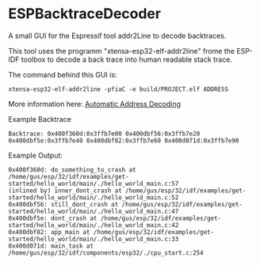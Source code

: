# ESPBacktraceDecoder
A small GUI for the Espressif tool addr2Line to decode backtraces.

This tool uses the programm "xtensa-esp32-elf-addr2line" frome the ESP-IDF toolbox to decode a back trace into human readable stack trace.

The command behind this GUI is: 
```
xtensa-esp32-elf-addr2line -pfiaC -e build/PROJECT.elf ADDRESS
```

More information here: [Automatic Address Decoding](https://docs.espressif.com/projects/esp-idf/en/latest/esp32/api-guides/tools/idf-monitor.html#automatic-address-decoding)

Example Backtrace
```
Backtrace: 0x400f360d:0x3ffb7e00 0x400dbf56:0x3ffb7e20 0x400dbf5e:0x3ffb7e40 0x400dbf82:0x3ffb7e60 0x400d071d:0x3ffb7e90
```

Example Output:
```
0x400f360d: do_something_to_crash at /home/gus/esp/32/idf/examples/get-started/hello_world/main/./hello_world_main.c:57
(inlined by) inner_dont_crash at /home/gus/esp/32/idf/examples/get-started/hello_world/main/./hello_world_main.c:52
0x400dbf56: still_dont_crash at /home/gus/esp/32/idf/examples/get-started/hello_world/main/./hello_world_main.c:47
0x400dbf5e: dont_crash at /home/gus/esp/32/idf/examples/get-started/hello_world/main/./hello_world_main.c:42
0x400dbf82: app_main at /home/gus/esp/32/idf/examples/get-started/hello_world/main/./hello_world_main.c:33
0x400d071d: main_task at /home/gus/esp/32/idf/components/esp32/./cpu_start.c:254
```